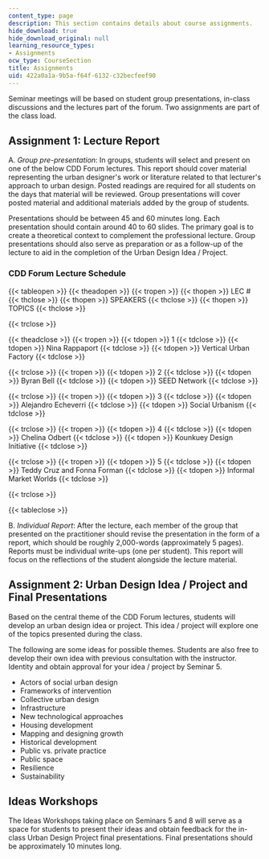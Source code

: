 ```yaml
---
content_type: page
description: This section contains details about course assignments.
hide_download: true
hide_download_original: null
learning_resource_types:
- Assignments
ocw_type: CourseSection
title: Assignments
uid: 422a0a1a-9b5a-f64f-6132-c32becfeef90
---
```


Seminar meetings will be based on student group presentations, in-class discussions and the lectures part of the forum. Two assignments are part of the class load.

Assignment 1: Lecture Report
----------------------------

A. _Group pre-presentation_: In groups, students will select and present on one of the below CDD Forum lectures. This report should cover material representing the urban designer's work or literature related to that lecturer's approach to urban design. Posted readings are required for all students on the days that material will be reviewed. Group presentations will cover posted material and additional materials added by the group of students.

Presentations should be between 45 and 60 minutes long. Each presentation should contain around 40 to 60 slides. The primary goal is to create a theoretical context to complement the professional lecture. Group presentations should also serve as preparation or as a follow-up of the lecture to aid in the completion of the Urban Design Idea / Project.

### CDD Forum Lecture Schedule

{{< tableopen >}}
{{< theadopen >}}
{{< tropen >}}
{{< thopen >}}
LEC #
{{< thclose >}}
{{< thopen >}}
SPEAKERS
{{< thclose >}}
{{< thopen >}}
TOPICS
{{< thclose >}}

{{< trclose >}}

{{< theadclose >}}
{{< tropen >}}
{{< tdopen >}}
1
{{< tdclose >}}
{{< tdopen >}}
Nina Rappaport
{{< tdclose >}}
{{< tdopen >}}
Vertical Urban Factory
{{< tdclose >}}

{{< trclose >}}
{{< tropen >}}
{{< tdopen >}}
2
{{< tdclose >}}
{{< tdopen >}}
Byran Bell
{{< tdclose >}}
{{< tdopen >}}
SEED Network
{{< tdclose >}}

{{< trclose >}}
{{< tropen >}}
{{< tdopen >}}
3
{{< tdclose >}}
{{< tdopen >}}
Alejandro Echeverri
{{< tdclose >}}
{{< tdopen >}}
Social Urbanism
{{< tdclose >}}

{{< trclose >}}
{{< tropen >}}
{{< tdopen >}}
4
{{< tdclose >}}
{{< tdopen >}}
Chelina Odbert
{{< tdclose >}}
{{< tdopen >}}
Kounkuey Design Initiative
{{< tdclose >}}

{{< trclose >}}
{{< tropen >}}
{{< tdopen >}}
5
{{< tdclose >}}
{{< tdopen >}}
Teddy Cruz and Fonna Forman
{{< tdclose >}}
{{< tdopen >}}
Informal Market Worlds
{{< tdclose >}}

{{< trclose >}}

{{< tableclose >}}

B. _Individual Report_: After the lecture, each member of the group that presented on the practitioner should revise the presentation in the form of a report, which should be roughly 2,000-words (approximately 5 pages). Reports must be individual write-ups (one per student). This report will focus on the reflections of the student alongside the lecture material.

Assignment 2: Urban Design Idea / Project and Final Presentations
-----------------------------------------------------------------

Based on the central theme of the CDD Forum lectures, students will develop an urban design idea or project. This idea / project will explore one of the topics presented during the class.

The following are some ideas for possible themes. Students are also free to develop their own idea with previous consultation with the instructor. Identity and obtain approval for your idea / project by Seminar 5.

*   Actors of social urban design
*   Frameworks of intervention
*   Collective urban design
*   Infrastructure
*   New technological approaches
*   Housing development
*   Mapping and designing growth
*   Historical development
*   Public vs. private practice
*   Public space
*   Resilience
*   Sustainability

Ideas Workshops
---------------

The Ideas Workshops taking place on Seminars 5 and 8 will serve as a space for students to present their ideas and obtain feedback for the in-class Urban Design Project final presentations. Final presentations should be approximately 10 minutes long.